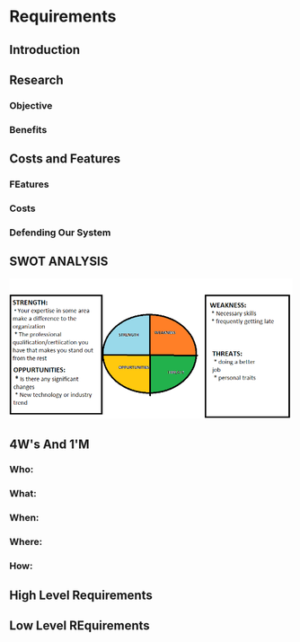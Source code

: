 # Requirements

## Introduction





## Research
### Objective



### Benefits


## Costs and Features
### FEatures





### Costs




### Defending Our System

## SWOT ANALYSIS
![alt text](https://github.com/MohanBabuS/M1_Quiz_Game/blob/main/1_Requirements/SWOT%20ANALYSIS.png)

## 4W's And 1'M
### Who:


### What:

### When:

### Where:

### How:

## High Level Requirements




## Low Level REquirements